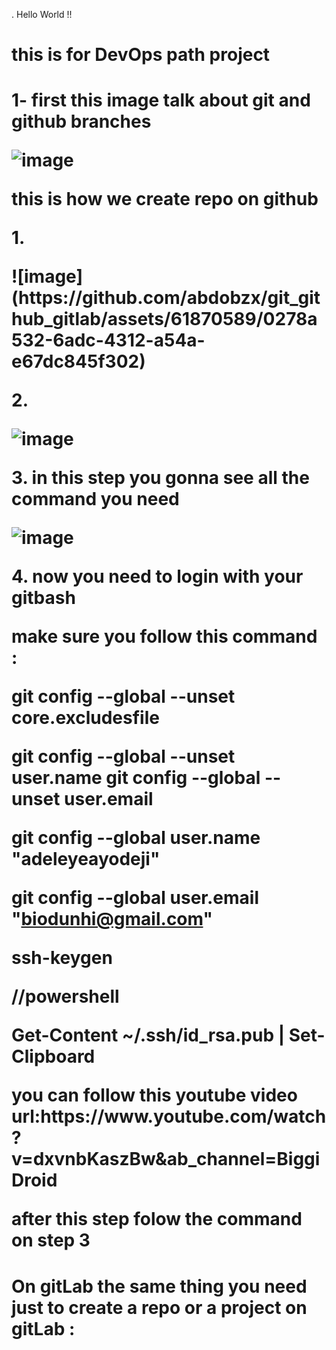 .
Hello World !!  

<h1>this is for DevOps path project<h1>
<p>
 1- first this image talk about git and github branches
</p>


![image](https://github.com/abdobzx/git_github_gitlab/assets/61870589/9a438435-e27a-4e21-bdc4-73256b5ca4b1)


<p> this is how we create repo on github</p>
<p> 1. </p>
![image](https://github.com/abdobzx/git_github_gitlab/assets/61870589/0278a532-6adc-4312-a54a-e67dc845f302)

<p> 2. </p>

![image](https://github.com/abdobzx/git_github_gitlab/assets/61870589/c0c7287d-3e1e-4f17-850e-14b75352f2fa)

<p> 3. in this step you gonna see all the command you need </p>

![image](https://github.com/abdobzx/git_github_gitlab/assets/61870589/af044c42-e89d-42a7-b21c-c79c5d6d935e)


<p>4. now you need to login with your gitbash <p>
<p> make sure you follow this command :<p>
<p>
git config --global --unset core.excludesfile

git config --global --unset user.name
git config --global --unset user.email

git config --global user.name "adeleyeayodeji"

git config --global user.email "biodunhi@gmail.com"

ssh-keygen

//powershell

Get-Content ~/.ssh/id_rsa.pub | Set-Clipboard</p>
<p>you can follow this youtube video url:https://www.youtube.com/watch?v=dxvnbKaszBw&ab_channel=BiggiDroid</p>
<p> after this step folow the command on step 3 </p>

<h1>On gitLab the same thing you need just to create a repo or a project on gitLab :</h1>



